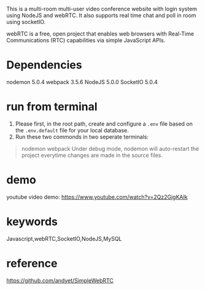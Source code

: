This is a multi-room multi-user video conference website with login system using NodeJS and webRTC. It also supports real time chat and poll in room using socketIO.

webRTC is a free, open project that enables web browsers with Real-Time Communications (RTC) capabilities via simple JavaScript APIs.

# Dependencies
nodemon 5.0.4
webpack 3.5.6
NodeJS 5.0.0
SocketIO 5.0.4

# run from terminal
1. Please first, in the root path, create and configure a `.env` file based on the `.env.default` file for your local database.
2. Run these two commonds in two seperate terminals:
> nodemon
> webpack
Under debug mode, nodemon will auto-restart the project everytime changes are made in the source files.

# demo
youtube video demo: https://www.youtube.com/watch?v=2Qz2GjgKAIk

# keywords
Javascript,webRTC,SocketIO,NodeJS,MySQL

# reference
https://github.com/andyet/SimpleWebRTC


